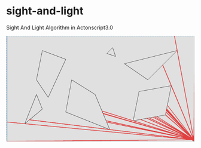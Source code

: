 sight-and-light
===============

Sight And Light Algorithm in Actonscript3.0

 ![image](https://github.com/ErosZy/sight-and-light/blob/master/psb.gif)
